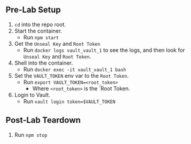 ## Pre-Lab Setup

1. `cd` into the repo root.
2. Start the container.
   - Run `npm start`
3. Get the `Unseal Key` and `Root Token`
   - Run `docker logs vault_vault_1` to see the logs, and then look for `Unseal Key` and `Root Token`.
4. Shell into the container.
   - Run `docker exec -it vault_vault_1 bash`
5. Set the `VAULT_TOKEN` env var to the `Root Token`.
   - Run `export VAULT_TOKEN=<root_token>`
     - Where `<root_token>` is the `Root Token.
6. Login to Vault.
   - Run `vault login token=$VAULT_TOKEN`

## Post-Lab Teardown

1. Run `npm stop`
